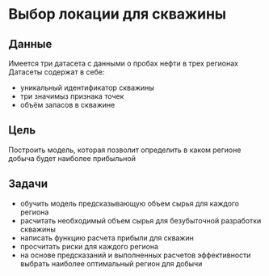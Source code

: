 # Выбор локации для скважины

## Данные

Имеется три датасета с данными о пробах нефти в трех регионах
Датасеты содержат в себе:
- уникальный идентификатор скважины
- три значимыз признака точек
- объём запасов в скважине

## Цель

Построить модель, которая позволит определить в каком регионе добыча будет наиболее прибыльной

## Задачи

- обучить модель предсказывающую объем сырья для каждого региона
- расчитать необходимый объем сырья для безубыточной разработки скважины
- написать функцию расчета прибыли для скважин
- просчитать риски для каждого региона
- на основе предсказаний и выполненных расчетов эффективности выбрать наиболее оптимальный регион для добычи


